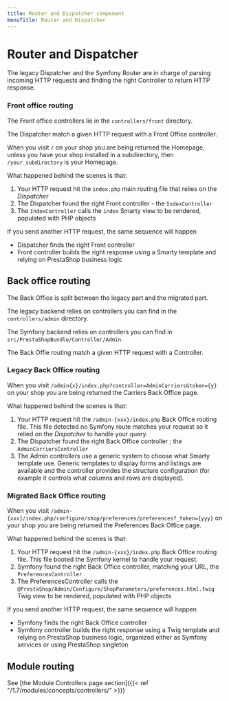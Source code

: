 ```yaml
---
title: Router and Dispatcher component
menuTitle: Router and Dispatcher
---
```


# Router and Dispatcher

The legacy Dispatcher and the Symfony Router are in charge of parsing incoming HTTP requests and finding the right Controller to return HTTP response.

### Front office routing

The Front office controllers lie in the `controllers/front` directory.

The Dispatcher match a given HTTP request with a Front Office controller.

When you visit `/` on your shop you are being returned the Homepage, unless you have your shop installed in a subdirectory, then `/your_subdirectory` is your Homepage.

What happened behind the scenes is that:

1. Your HTTP request hit the `index.php` main routing file that relies on the _Dispatcher_
2. The Dispatcher found the right Front controller - the `IndexController`
3. The `IndexController` calls the `index` Smarty view to be rendered, populated with PHP objects

If you send another HTTP request, the same sequence will happen
- Dispatcher finds the right Front controller
- Front controller builds the right response using a Smarty template and relying on PrestaShop business logic

## Back office routing

The Back Office is split between the legacy part and the migrated part.

The legacy backend relies on controllers you can find in the `controllers/admin` directory.

The Symfony backend relies on controllers you can find in `src/PrestaShopBundle/Controller/Admin`.

The Back Offie routing match a given HTTP request with a Controller.

### Legacy Back Office routing

When you visit `/admin{x}/index.php?controller=AdminCarriers&token={y}` on your shop you are being returned the Carriers Back Office page.

What happened behind the scenes is that:

1. Your HTTP request hit the `/admin-{xxx}/index.php` Back Office routing file. This file detected no Symfony route matches your request so it relied on the _Dispatcher_ to handle your query.
2. The Dispatcher found the right Back Office controller ; the `AdminCarriersController`
3. The Admin controllers use a generic system to choose what Smarty template use. Generic templates to display forms and listings are available and the controller provides the structure configuration (for example it controls what columns and rows are displayed).

### Migrated Back Office routing

When you visit `/admin-{xxx}/index.php/configure/shop/preferences/preferences?_token={yyy}` on your shop you are being returned the Preferences Back Office page.

What happened behind the scenes is that:

1. Your HTTP request hit the `/admin-{xxx}/index.php` Back Office routing file. This file booted the Symfony kernel to handle your request.
2. Symfony found the right Back Office controller, matching your URL, the `PreferencesController`
3. The PreferencesController calls the `@PrestaShop/Admin/Configure/ShopParameters/preferences.html.twig` Twig view to be rendered, populated with PHP objects

If you send another HTTP request, the same sequence will happen
- Symfony finds the right Back Office controller
- Symfony controller builds the right response using a Twig template and relying on PrestaShop business logic, organized either as Symfony services or using PrestaShop singleton

## Module routing

See [the Module Controllers page section]({{< ref "/1.7/modules/concepts/controllers/" >}})
